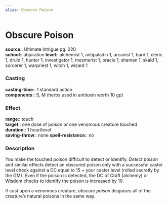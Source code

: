```yaml
---
alias: Obscure Poison
---
```


# Obscure Poison 

**source**:: Ultimate Intrigue pg. 220  
**school**:: abjuration
**level**:: alchemist 1, antipaladin 1, arcanist 1, bard 1, cleric 1, druid 1, hunter 1, investigator 1, mesmerist 1, oracle 1, shaman 1, skald 1, sorcerer 1, warpriest 1, witch 1, wizard 1

### Casting 

**casting-time**:: 1 standard action  
**components**:: S, M (herbs used in antitoxin worth 10 gp)

### Effect 

**range**:: touch  
**target**:: one dose of poison or one venomous creature touched  
**duration**:: 1 hour/level  
**saving-throw**:: none
**spell-resistance**:: no

### Description 

You make the touched poison difficult to detect or identify. *Detect poison* and similar effects detect an obscured poison only with a successful caster level check against a DC equal to 15 + your caster level (rolled secretly by the GM). Even if the poison is detected, the DC of Craft (alchemy) or Wisdom checks to identify the poison is increased by 10.  
  
If cast upon a venomous creature, *obscure poison* disguises all of the creature’s natural poisons in the same way.
